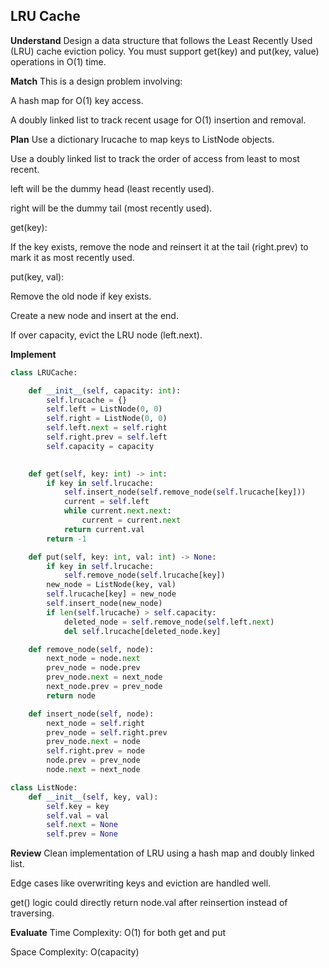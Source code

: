 ## LRU Cache
**Understand**
Design a data structure that follows the Least Recently Used (LRU) cache eviction policy. You must support get(key) and put(key, value) operations in O(1) time.

**Match**
This is a design problem involving:

A hash map for O(1) key access.

A doubly linked list to track recent usage for O(1) insertion and removal.

**Plan**
Use a dictionary lrucache to map keys to ListNode objects.

Use a doubly linked list to track the order of access from least to most recent.

left will be the dummy head (least recently used).

right will be the dummy tail (most recently used).

get(key):

If the key exists, remove the node and reinsert it at the tail (right.prev) to mark it as most recently used.

put(key, val):

Remove the old node if key exists.

Create a new node and insert at the end.

If over capacity, evict the LRU node (left.next).

**Implement**
```python
class LRUCache:

    def __init__(self, capacity: int):
        self.lrucache = {}
        self.left = ListNode(0, 0)
        self.right = ListNode(0, 0)
        self.left.next = self.right
        self.right.prev = self.left
        self.capacity = capacity
        

    def get(self, key: int) -> int:
        if key in self.lrucache:
            self.insert_node(self.remove_node(self.lrucache[key]))
            current = self.left
            while current.next.next:
                current = current.next
            return current.val
        return -1

    def put(self, key: int, val: int) -> None:
        if key in self.lrucache:
            self.remove_node(self.lrucache[key])
        new_node = ListNode(key, val)
        self.lrucache[key] = new_node
        self.insert_node(new_node)
        if len(self.lrucache) > self.capacity:
            deleted_node = self.remove_node(self.left.next)
            del self.lrucache[deleted_node.key]

    def remove_node(self, node):
        next_node = node.next
        prev_node = node.prev
        prev_node.next = next_node
        next_node.prev = prev_node
        return node

    def insert_node(self, node):
        next_node = self.right
        prev_node = self.right.prev
        prev_node.next = node
        self.right.prev = node
        node.prev = prev_node
        node.next = next_node

class ListNode:
    def __init__(self, key, val):
        self.key = key
        self.val = val
        self.next = None
        self.prev = None
```

**Review**
Clean implementation of LRU using a hash map and doubly linked list.

Edge cases like overwriting keys and eviction are handled well.

get() logic could directly return node.val after reinsertion instead of traversing.

**Evaluate**
Time Complexity: O(1) for both get and put

Space Complexity: O(capacity)

